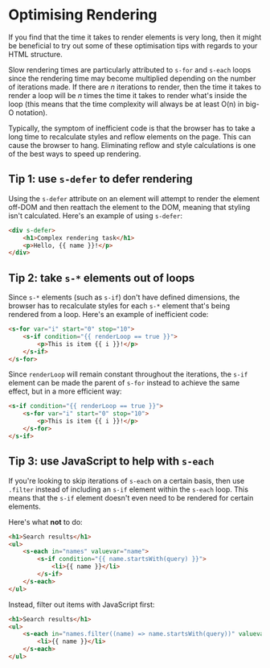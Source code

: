 # Optimising Rendering
If you find that the time it takes to render elements is very long, then it
might be beneficial to try out some of these optimisation tips with regards to
your HTML structure.

Slow rendering times are particularly attributed to `s-for` and `s-each` loops
since the rendering time may become multiplied depending on the number of
iterations made. If there are _n_ iterations to render, then the time it takes
to render a loop will be _n_ times the time it takes to render what's inside the
loop (this means that the time complexity will always be at least O(n) in
big-O notation).

Typically, the symptom of inefficient code is that the browser has to take a
long time to recalculate styles and reflow elements on the page. This can cause
the browser to hang. Eliminating reflow and style calculations is one of the
best ways to speed up rendering.

## Tip 1: use `s-defer` to defer rendering
Using the `s-defer` attribute on an element will attempt to render the element
off-DOM and then reattach the element to the DOM, meaning that styling isn't
calculated. Here's an example of using `s-defer`:

```html
<div s-defer>
    <h1>Complex rendering task</h1>
    <p>Hello, {{ name }}!</p>
</div>
```

## Tip 2: take `s-*` elements out of loops
Since `s-*` elements (such as `s-if`) don't have defined dimensions, the browser
has to recalculate styles for each `s-*` element that's being rendered from a
loop. Here's an example of inefficient code:

```html
<s-for var="i" start="0" stop="10">
    <s-if condition="{{ renderLoop == true }}">
        <p>This is item {{ i }}!</p>
    </s-if>
</s-for>
```

Since `renderLoop` will remain constant throughout the iterations, the `s-if`
element can be made the parent of `s-for` instead to achieve the same effect,
but in a more efficient way:

```html
<s-if condition="{{ renderLoop == true }}">
    <s-for var="i" start="0" stop="10">
        <p>This is item {{ i }}!</p>
    </s-for>
</s-if>
```

## Tip 3: use JavaScript to help with `s-each`
If you're looking to skip iterations of `s-each` on a certain basis, then use
`.filter` instead of including an `s-if` element within the `s-each` loop. This
means that the `s-if` element doesn't even need to be rendered for certain
elements.

Here's what **not** to do:

```html
<h1>Search results</h1>
<ul>
    <s-each in="names" valuevar="name">
        <s-if condition="{{ name.startsWith(query) }}">
            <li>{{ name }}</li>
        </s-if>
    </s-each>
</ul>
```

Instead, filter out items with JavaScript first:

```html
<h1>Search results</h1>
<ul>
    <s-each in="names.filter((name) => name.startsWith(query))" valuevar="name">
        <li>{{ name }}</li>
    </s-each>
</ul>
```